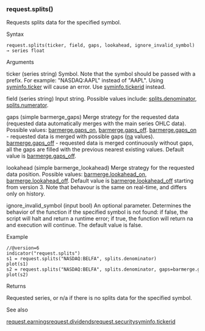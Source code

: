 ### request.splits()

Requests splits data for the specified symbol.

Syntax

```
request.splits(ticker, field, gaps, lookahead, ignore_invalid_symbol) → series float
```

Arguments

ticker (series string) Symbol. Note that the symbol should be passed with a prefix. For example: "NASDAQ:AAPL" instead of "AAPL". Using [syminfo.ticker](#var_syminfo.ticker) will cause an error. Use [syminfo.tickerid](#var_syminfo.tickerid) instead.

field (series string) Input string. Possible values include: [splits.denominator](#const_splits.denominator), [splits.numerator](#const_splits.numerator).

gaps (simple barmerge\_gaps) Merge strategy for the requested data (requested data automatically merges with the main series OHLC data). Possible values: [barmerge.gaps\_on](#const_barmerge.gaps_on), [barmerge.gaps\_off](#const_barmerge.gaps_off). [barmerge.gaps\_on](#const_barmerge.gaps_on) - requested data is merged with possible gaps ([na](#var_na) values). [barmerge.gaps\_off](#const_barmerge.gaps_off) - requested data is merged continuously without gaps, all the gaps are filled with the previous nearest existing values. Default value is [barmerge.gaps\_off](#const_barmerge.gaps_off).

lookahead (simple barmerge\_lookahead) Merge strategy for the requested data position. Possible values: [barmerge.lookahead\_on](#const_barmerge.lookahead_on), [barmerge.lookahead\_off](#const_barmerge.lookahead_off). Default value is [barmerge.lookahead\_off](#const_barmerge.lookahead_off) starting from version 3. Note that behavour is the same on real-time, and differs only on history.

ignore\_invalid\_symbol (input bool) An optional parameter. Determines the behavior of the function if the specified symbol is not found: if false, the script will halt and return a runtime error; if true, the function will return na and execution will continue. The default value is false.

Example

```
//@version=6  
indicator("request.splits")  
s1 = request.splits("NASDAQ:BELFA", splits.denominator)  
plot(s1)  
s2 = request.splits("NASDAQ:BELFA", splits.denominator, gaps=barmerge.gaps_on, lookahead=barmerge.lookahead_on)  
plot(s2)
```

Returns

Requested series, or n/a if there is no splits data for the specified symbol.

See also

[request.earnings](#fun_request.earnings)[request.dividends](#fun_request.dividends)[request.security](#fun_request.security)[syminfo.tickerid](#var_syminfo.tickerid)
